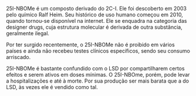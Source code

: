 25I-NBOMe é um composto derivado do 2C-I. Ele foi descoberto em 2003 pelo químico Ralf Heim. Seu histórico de uso humano começou em 2010, quando tornou-se disponível na internet. Ele se enquadra na categoria das designer drugs, cuja estrutura molecular é derivada de outra substância, geralmente ilegal.

Por ter surgido recentemente, o 25I-NBOMe não é proibido em vários países e ainda não recebeu testes clínicos específicos, sendo seu consumo arriscado.

25I-NBOMe é bastante confundido com o LSD por compartilharem certos efeitos e serem ativos em doses mínimas. O 25I-NBOme, porém, pode levar a hospitalizações e até à morte. Por sua produção ser mais barata que a do LSD, às vezes ele é vendido como tal.